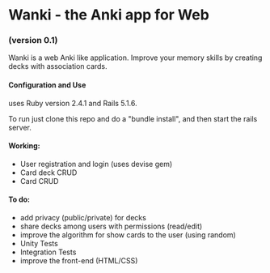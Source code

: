 # Wanki - the Anki app for Web
### (version 0.1)

Wanki is a web Anki like application. Improve your memory skills by creating decks with association cards.

#### Configuration and Use

uses Ruby version 2.4.1 and Rails 5.1.6.

To run just clone this repo and do a "bundle install", and then start the rails server.

#### Working:

* User registration and login (uses devise gem)
* Card deck CRUD
* Card CRUD

#### To do:
* add privacy (public/private) for decks
* share decks among users with permissions (read/edit)
* improve the algorithm for show cards to the user (using random)
* Unity Tests
* Integration Tests
* improve the front-end (HTML/CSS) 
